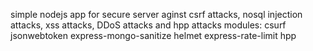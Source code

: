 simple nodejs app for secure server aginst csrf attacks, nosql injection attacks, xss attacks, DDoS attacks and hpp attacks
modules:
csurf
jsonwebtoken
express-mongo-sanitize
helmet
express-rate-limit
hpp